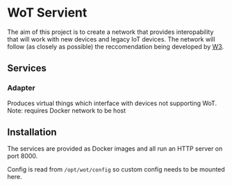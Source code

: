 # WoT Servient

The aim of this project is to create a network that provides interopability that will work with new devices and legacy IoT devices. The network will follow (as closely as possible) the reccomendation being developed by [W3](https://www.w3.org/WoT/WG/).

## Services
### Adapter
Produces virtual things which interface with devices not supporting WoT. Note: requires Docker network to be host

## Installation
The services are provided as Docker images and all run an HTTP server on port 8000.

Config is read from `/opt/wot/config` so custom config needs to be mounted here.
